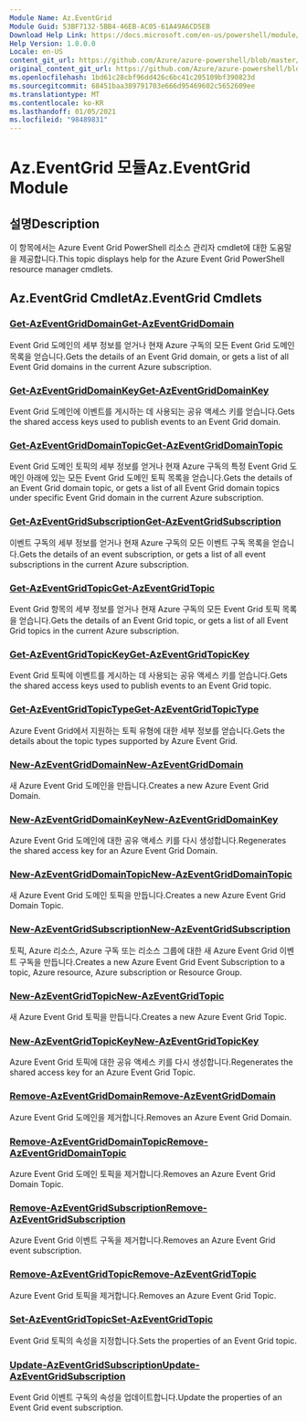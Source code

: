 ```yaml
---
Module Name: Az.EventGrid
Module Guid: 53BF7132-5BB4-46EB-AC05-61A49A6CD5EB
Download Help Link: https://docs.microsoft.com/en-us/powershell/module/az.eventgrid
Help Version: 1.0.0.0
Locale: en-US
content_git_url: https://github.com/Azure/azure-powershell/blob/master/src/EventGrid/EventGrid/help/Az.EventGrid.md
original_content_git_url: https://github.com/Azure/azure-powershell/blob/master/src/EventGrid/EventGrid/help/Az.EventGrid.md
ms.openlocfilehash: 1bd61c28cbf96dd426c6bc41c205109bf390823d
ms.sourcegitcommit: 68451baa389791703e666d95469602c5652609ee
ms.translationtype: MT
ms.contentlocale: ko-KR
ms.lasthandoff: 01/05/2021
ms.locfileid: "98489831"
---
```

# <span data-ttu-id="4adef-101">Az.EventGrid 모듈</span><span class="sxs-lookup"><span data-stu-id="4adef-101">Az.EventGrid Module</span></span>
## <span data-ttu-id="4adef-102">설명</span><span class="sxs-lookup"><span data-stu-id="4adef-102">Description</span></span>
<span data-ttu-id="4adef-103">이 항목에서는 Azure Event Grid PowerShell 리소스 관리자 cmdlet에 대한 도움말을 제공합니다.</span><span class="sxs-lookup"><span data-stu-id="4adef-103">This topic displays help for the Azure Event Grid PowerShell resource manager cmdlets.</span></span>

## <span data-ttu-id="4adef-104">Az.EventGrid Cmdlet</span><span class="sxs-lookup"><span data-stu-id="4adef-104">Az.EventGrid Cmdlets</span></span>
### [<span data-ttu-id="4adef-105">Get-AzEventGridDomain</span><span class="sxs-lookup"><span data-stu-id="4adef-105">Get-AzEventGridDomain</span></span>](Get-AzEventGridDomain.md)
<span data-ttu-id="4adef-106">Event Grid 도메인의 세부 정보를 얻거나 현재 Azure 구독의 모든 Event Grid 도메인 목록을 얻습니다.</span><span class="sxs-lookup"><span data-stu-id="4adef-106">Gets the details of an Event Grid domain, or gets a list of all Event Grid domains in the current Azure subscription.</span></span>

### [<span data-ttu-id="4adef-107">Get-AzEventGridDomainKey</span><span class="sxs-lookup"><span data-stu-id="4adef-107">Get-AzEventGridDomainKey</span></span>](Get-AzEventGridDomainKey.md)
<span data-ttu-id="4adef-108">Event Grid 도메인에 이벤트를 게시하는 데 사용되는 공유 액세스 키를 얻습니다.</span><span class="sxs-lookup"><span data-stu-id="4adef-108">Gets the shared access keys used to publish events to an Event Grid domain.</span></span>

### [<span data-ttu-id="4adef-109">Get-AzEventGridDomainTopic</span><span class="sxs-lookup"><span data-stu-id="4adef-109">Get-AzEventGridDomainTopic</span></span>](Get-AzEventGridDomainTopic.md)
<span data-ttu-id="4adef-110">Event Grid 도메인 토픽의 세부 정보를 얻거나 현재 Azure 구독의 특정 Event Grid 도메인 아래에 있는 모든 Event Grid 도메인 토픽 목록을 얻습니다.</span><span class="sxs-lookup"><span data-stu-id="4adef-110">Gets the details of an Event Grid domain topic, or gets a list of all Event Grid domain topics under specific Event Grid domain in the current Azure subscription.</span></span>

### [<span data-ttu-id="4adef-111">Get-AzEventGridSubscription</span><span class="sxs-lookup"><span data-stu-id="4adef-111">Get-AzEventGridSubscription</span></span>](Get-AzEventGridSubscription.md)
<span data-ttu-id="4adef-112">이벤트 구독의 세부 정보를 얻거나 현재 Azure 구독의 모든 이벤트 구독 목록을 얻습니다.</span><span class="sxs-lookup"><span data-stu-id="4adef-112">Gets the details of an event subscription, or gets a list of all event subscriptions in the current Azure subscription.</span></span>

### [<span data-ttu-id="4adef-113">Get-AzEventGridTopic</span><span class="sxs-lookup"><span data-stu-id="4adef-113">Get-AzEventGridTopic</span></span>](Get-AzEventGridTopic.md)
<span data-ttu-id="4adef-114">Event Grid 항목의 세부 정보를 얻거나 현재 Azure 구독의 모든 Event Grid 토픽 목록을 얻습니다.</span><span class="sxs-lookup"><span data-stu-id="4adef-114">Gets the details of an Event Grid topic, or gets a list of all Event Grid topics in the current Azure subscription.</span></span>

### [<span data-ttu-id="4adef-115">Get-AzEventGridTopicKey</span><span class="sxs-lookup"><span data-stu-id="4adef-115">Get-AzEventGridTopicKey</span></span>](Get-AzEventGridTopicKey.md)
<span data-ttu-id="4adef-116">Event Grid 토픽에 이벤트를 게시하는 데 사용되는 공유 액세스 키를 얻습니다.</span><span class="sxs-lookup"><span data-stu-id="4adef-116">Gets the shared access keys used to publish events to an Event Grid topic.</span></span>

### [<span data-ttu-id="4adef-117">Get-AzEventGridTopicType</span><span class="sxs-lookup"><span data-stu-id="4adef-117">Get-AzEventGridTopicType</span></span>](Get-AzEventGridTopicType.md)
<span data-ttu-id="4adef-118">Azure Event Grid에서 지원하는 토픽 유형에 대한 세부 정보를 얻습니다.</span><span class="sxs-lookup"><span data-stu-id="4adef-118">Gets the details about the topic types supported by Azure Event Grid.</span></span>

### [<span data-ttu-id="4adef-119">New-AzEventGridDomain</span><span class="sxs-lookup"><span data-stu-id="4adef-119">New-AzEventGridDomain</span></span>](New-AzEventGridDomain.md)
<span data-ttu-id="4adef-120">새 Azure Event Grid 도메인을 만듭니다.</span><span class="sxs-lookup"><span data-stu-id="4adef-120">Creates a new Azure Event Grid Domain.</span></span>

### [<span data-ttu-id="4adef-121">New-AzEventGridDomainKey</span><span class="sxs-lookup"><span data-stu-id="4adef-121">New-AzEventGridDomainKey</span></span>](New-AzEventGridDomainKey.md)
<span data-ttu-id="4adef-122">Azure Event Grid 도메인에 대한 공유 액세스 키를 다시 생성합니다.</span><span class="sxs-lookup"><span data-stu-id="4adef-122">Regenerates the shared access key for an Azure Event Grid Domain.</span></span>

### [<span data-ttu-id="4adef-123">New-AzEventGridDomainTopic</span><span class="sxs-lookup"><span data-stu-id="4adef-123">New-AzEventGridDomainTopic</span></span>](New-AzEventGridDomainTopic.md)
<span data-ttu-id="4adef-124">새 Azure Event Grid 도메인 토픽을 만듭니다.</span><span class="sxs-lookup"><span data-stu-id="4adef-124">Creates a new Azure Event Grid Domain Topic.</span></span>

### [<span data-ttu-id="4adef-125">New-AzEventGridSubscription</span><span class="sxs-lookup"><span data-stu-id="4adef-125">New-AzEventGridSubscription</span></span>](New-AzEventGridSubscription.md)
<span data-ttu-id="4adef-126">토픽, Azure 리소스, Azure 구독 또는 리소스 그룹에 대한 새 Azure Event Grid 이벤트 구독을 만듭니다.</span><span class="sxs-lookup"><span data-stu-id="4adef-126">Creates a new Azure Event Grid Event Subscription to a topic, Azure resource, Azure subscription or Resource Group.</span></span>

### [<span data-ttu-id="4adef-127">New-AzEventGridTopic</span><span class="sxs-lookup"><span data-stu-id="4adef-127">New-AzEventGridTopic</span></span>](New-AzEventGridTopic.md)
<span data-ttu-id="4adef-128">새 Azure Event Grid 토픽을 만듭니다.</span><span class="sxs-lookup"><span data-stu-id="4adef-128">Creates a new Azure Event Grid Topic.</span></span>

### [<span data-ttu-id="4adef-129">New-AzEventGridTopicKey</span><span class="sxs-lookup"><span data-stu-id="4adef-129">New-AzEventGridTopicKey</span></span>](New-AzEventGridTopicKey.md)
<span data-ttu-id="4adef-130">Azure Event Grid 토픽에 대한 공유 액세스 키를 다시 생성합니다.</span><span class="sxs-lookup"><span data-stu-id="4adef-130">Regenerates the shared access key for an Azure Event Grid Topic.</span></span>

### [<span data-ttu-id="4adef-131">Remove-AzEventGridDomain</span><span class="sxs-lookup"><span data-stu-id="4adef-131">Remove-AzEventGridDomain</span></span>](Remove-AzEventGridDomain.md)
<span data-ttu-id="4adef-132">Azure Event Grid 도메인을 제거합니다.</span><span class="sxs-lookup"><span data-stu-id="4adef-132">Removes an Azure Event Grid Domain.</span></span>

### [<span data-ttu-id="4adef-133">Remove-AzEventGridDomainTopic</span><span class="sxs-lookup"><span data-stu-id="4adef-133">Remove-AzEventGridDomainTopic</span></span>](Remove-AzEventGridDomainTopic.md)
<span data-ttu-id="4adef-134">Azure Event Grid 도메인 토픽을 제거합니다.</span><span class="sxs-lookup"><span data-stu-id="4adef-134">Removes an Azure Event Grid Domain Topic.</span></span>

### [<span data-ttu-id="4adef-135">Remove-AzEventGridSubscription</span><span class="sxs-lookup"><span data-stu-id="4adef-135">Remove-AzEventGridSubscription</span></span>](Remove-AzEventGridSubscription.md)
<span data-ttu-id="4adef-136">Azure Event Grid 이벤트 구독을 제거합니다.</span><span class="sxs-lookup"><span data-stu-id="4adef-136">Removes an Azure Event Grid event subscription.</span></span>

### [<span data-ttu-id="4adef-137">Remove-AzEventGridTopic</span><span class="sxs-lookup"><span data-stu-id="4adef-137">Remove-AzEventGridTopic</span></span>](Remove-AzEventGridTopic.md)
<span data-ttu-id="4adef-138">Azure Event Grid 토픽을 제거합니다.</span><span class="sxs-lookup"><span data-stu-id="4adef-138">Removes an Azure Event Grid Topic.</span></span>

### [<span data-ttu-id="4adef-139">Set-AzEventGridTopic</span><span class="sxs-lookup"><span data-stu-id="4adef-139">Set-AzEventGridTopic</span></span>](Set-AzEventGridTopic.md)
<span data-ttu-id="4adef-140">Event Grid 토픽의 속성을 지정합니다.</span><span class="sxs-lookup"><span data-stu-id="4adef-140">Sets the properties of an Event Grid topic.</span></span>

### [<span data-ttu-id="4adef-141">Update-AzEventGridSubscription</span><span class="sxs-lookup"><span data-stu-id="4adef-141">Update-AzEventGridSubscription</span></span>](Update-AzEventGridSubscription.md)
<span data-ttu-id="4adef-142">Event Grid 이벤트 구독의 속성을 업데이트합니다.</span><span class="sxs-lookup"><span data-stu-id="4adef-142">Update the properties of an Event Grid event subscription.</span></span>

